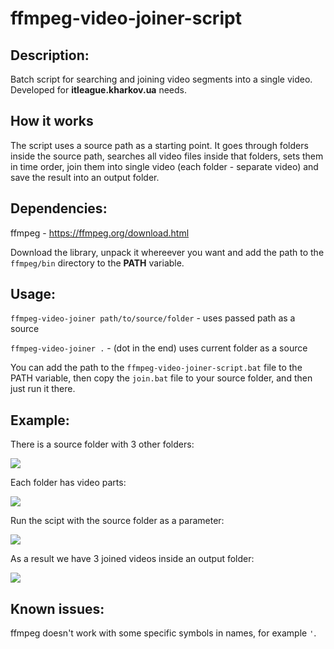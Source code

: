 # ffmpeg-video-joiner-script

## Description:
Batch script for searching and joining video segments into a single video. Developed for **itleague.kharkov.ua** needs.

## How it works
The script uses a source path as a starting point. It goes through folders inside the source path, searches all video files inside that folders, sets them in time order, join them into single video (each folder - separate video) and save the result into an output folder.

## Dependencies:
ffmpeg - https://ffmpeg.org/download.html

Download the library, unpack it whereever you want and add the path to the `ffmpeg/bin` directory to the **PATH** variable.

## Usage:
`ffmpeg-video-joiner path/to/source/folder` - uses passed path as a source

`ffmpeg-video-joiner .` - (dot in the end) uses current folder as a source

You can add the path to the `ffmpeg-video-joiner-script.bat` file to the PATH variable, then copy the `join.bat` file to your source folder, and then just run it there.

## Example:
There is a source folder with 3 other folders:

![](https://github.com/sergeyvdovareize/ffmpeg-video-joiner-script/blob/master/screens/screen1.png)

Each folder has video parts:

![](https://github.com/sergeyvdovareize/ffmpeg-video-joiner-script/blob/master/screens/screen2.png)

Run the scipt with the source folder as a parameter:

![](https://github.com/sergeyvdovareize/ffmpeg-video-joiner-script/blob/master/screens/screen3.png)

As a result we have 3 joined videos inside an output folder:

![](https://github.com/sergeyvdovareize/ffmpeg-video-joiner-script/blob/master/screens/screen4.png)

## Known issues:

ffmpeg doesn't work with some specific symbols in names, for example `'`.
